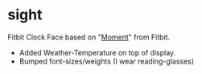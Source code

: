 # sight
Fitbit Clock Face based on "<a href="https://github.com/Fitbit/sdk-moment">Moment</a>" from Fitbit.

- Added Weather-Temperature on top of display.
- Bumped font-sizes/weights (I wear reading-glasses)
